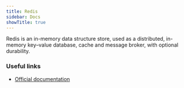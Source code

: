 ```yaml
---
title: Redis
sidebar: Docs
showTitle: true
---
```


Redis is an in-memory data structure store, used as a distributed, in-memory key–value database, cache and message broker, with optional durability.

### Useful links
- [Official documentation](https://redis.io/documentation)
